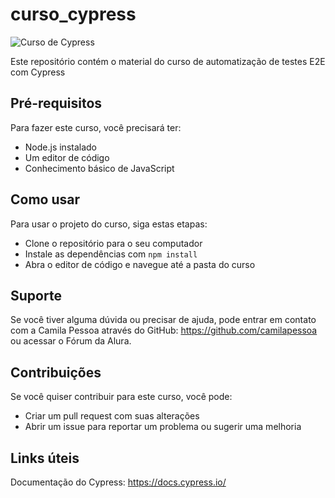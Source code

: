 # curso_cypress
![Curso de Cypress](/capa.png)

Este repositório contém o material do curso de automatização de testes E2E com Cypress 

## Pré-requisitos
Para fazer este curso, você precisará ter:

- Node.js instalado
- Um editor de código
- Conhecimento básico de JavaScript

## Como usar
Para usar o projeto do curso, siga estas etapas:

- Clone o repositório para o seu computador
- Instale as dependências com `npm install`
- Abra o editor de código e navegue até a pasta do curso

## Suporte
Se você tiver alguma dúvida ou precisar de ajuda, pode entrar em contato com a Camila Pessoa através do GitHub: https://github.com/camilapessoa ou acessar o Fórum da Alura.

## Contribuições
Se você quiser contribuir para este curso, você pode:

- Criar um pull request com suas alterações
- Abrir um issue para reportar um problema ou sugerir uma melhoria

## Links úteis
Documentação do Cypress: https://docs.cypress.io/